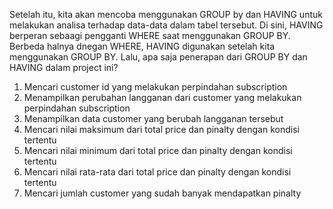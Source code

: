 Setelah itu, kita akan mencoba menggunakan GROUP by dan HAVING untuk melakukan analisa terhadap data-data dalam tabel tersebut. Di sini, HAVING berperan sebaagi pengganti WHERE saat menggunakan GROUP BY. Berbeda halnya dnegan WHERE, HAVING digunakan setelah kita menggunakan GROUP BY. 
Lalu, apa saja penerapan dari GROUP BY dan HAVING dalam project ini?
1. Mencari customer id yang melakukan perpindahan subscription
2. Menampilkan perubahan langganan dari customer yang melakukan perpindahan subscription
3. Menampilkan data customer yang berubah langganan tersebut
4. Mencari nilai maksimum dari total price dan pinalty dengan kondisi tertentu
5. Mencari nilai minimum dari total price dan pinalty dengan kondisi tertentu
6. Mencari nilai rata-rata dari total price dan pinalty dengan kondisi tertentu
7. Mencari jumlah customer yang sudah banyak mendapatkan pinalty
